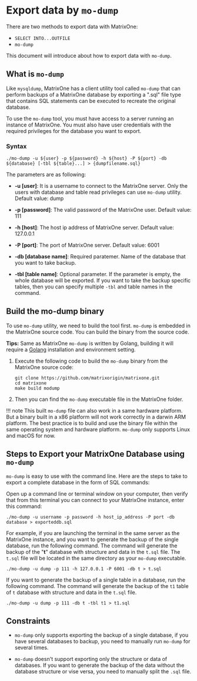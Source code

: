# Export data by `mo-dump`

There are two methods to export data with MatrixOne:

- `SELECT INTO...OUTFILE`
- `mo-dump`

This document will introduce about how to export data with `mo-dump`.

## What is `mo-dump`

Like `mysqldump`, MatrixOne has a client utility tool called `mo-dump` that can perform backups of a MatrixOne database by exporting a ".sql" file type that contains SQL statements can be executed to recreate the original database.

To use the `mo-dump` tool, you must have access to a server running an instance of MatrixOne. You must also have user credentials with the required privileges for the database you want to export.

### Syntax

```
./mo-dump -u ${user} -p ${password} -h ${host} -P ${port} -db ${database} [-tbl ${table}...] > {dumpfilename.sql}
```

The parameters are as following:

- **-u [user]**:  It is a username to connect to the MatrixOne server. Only the users with database and table read privileges can use `mo-dump` utility. Default value: dump

- **-p [password]**: The valid password of the MatrixOne user. Default value: 111

- **-h [host]**: The host ip address of MatrixOne server. Default value: 127.0.0.1

- **-P [port]**: The port of MatrixOne server. Default value: 6001

- **-db [database name]**: Required paratemer. Name of the database that you want to take backup.

- **-tbl [table name]**: Optional parameter. If the parameter is empty, the whole database will be exported. If you want to take the backup specific tables, then you can specify multiple `-tbl` and table names in the command.

## Build the mo-dump binary

To use `mo-dump` utility, we need to build the tool first. `mo-dump` is embedded in the MatrixOne source code. You can build the binary from the source code.

__Tips:__ Same as MatrixOne `mo-dump` is written by Golang, building it will require a <a href="https://go.dev/doc/install" target="_blank">Golang</a> installation and environment setting.

1. Execute the following code to build the `mo-dump` binary from the MatrixOne source code:

    ```
    git clone https://github.com/matrixorigin/matrixone.git
    cd matrixone
    make build modump
    ```

2. Then you can find the `mo-dump` executable file in the MatrixOne folder.

!!! note
    This built `mo-dump` file can also work in a same hardware platform. But a binary built in a x86 platform will not work correctly in a darwin ARM platform. The best practice is to build and use the binary file within the same operating system and hardware platform. `mo-dump` only supports Linux and macOS for now.

## Steps to Export your MatrixOne Database using `mo-dump`

`mo-dump` is easy to use with the command line. Here are the steps to take to export a complete database in the form of SQL commands:

Open up a command line or terminal window on your computer, then verify that from this terminal you can connect to your MatrixOne instance, enter this command:

```
./mo-dump -u username -p password -h host_ip_address -P port -db database > exporteddb.sql
```

For example, if you are launching the terminal in the same server as the MatrixOne instance, and you want to generate the backup of the single database, run the following command. The command will generate the backup of the "**t**" database with structure and data in the `t.sql` file. The `t.sql` file will be located in the same directory as your `mo-dump` executable.

```
./mo-dump -u dump -p 111 -h 127.0.0.1 -P 6001 -db t > t.sql
```

If you want to generate the backup of a single table in a database, run the following command. The command will generate the backup of the `t1` table of  `t` database with structure and data in the `t.sql` file.

```
./mo-dump -u dump -p 111 -db t -tbl t1 > t1.sql
```

## Constraints

* `mo-dump` only supports exporting the backup of a single database, if you have several databases to backup, you need to manually run `mo-dump` for several times.

* `mo-dump` doesn't support exporting only the structure or data of databases. If you want to generate the backup of the data without the database structure or vise versa, you need to manually split the `.sql` file.
